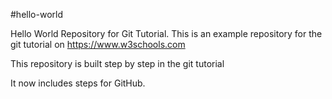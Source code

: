 #hello-world


Hello World Repository for Git Tutorial. 
This is an example repository for the git tutorial on https://www.w3schools.com

This repository is built step by step in the git tutorial

It now includes steps for GitHub.
